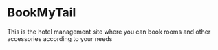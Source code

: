 # BookMyTail
This is the hotel management site where you can book rooms and other accessories according to your needs
